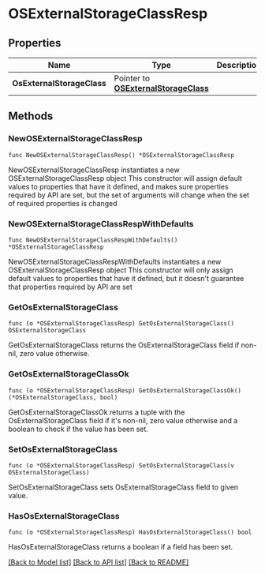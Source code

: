 # OSExternalStorageClassResp

## Properties

Name | Type | Description | Notes
------------ | ------------- | ------------- | -------------
**OsExternalStorageClass** | Pointer to [**OSExternalStorageClass**](OSExternalStorageClass.md) |  | [optional] 

## Methods

### NewOSExternalStorageClassResp

`func NewOSExternalStorageClassResp() *OSExternalStorageClassResp`

NewOSExternalStorageClassResp instantiates a new OSExternalStorageClassResp object
This constructor will assign default values to properties that have it defined,
and makes sure properties required by API are set, but the set of arguments
will change when the set of required properties is changed

### NewOSExternalStorageClassRespWithDefaults

`func NewOSExternalStorageClassRespWithDefaults() *OSExternalStorageClassResp`

NewOSExternalStorageClassRespWithDefaults instantiates a new OSExternalStorageClassResp object
This constructor will only assign default values to properties that have it defined,
but it doesn't guarantee that properties required by API are set

### GetOsExternalStorageClass

`func (o *OSExternalStorageClassResp) GetOsExternalStorageClass() OSExternalStorageClass`

GetOsExternalStorageClass returns the OsExternalStorageClass field if non-nil, zero value otherwise.

### GetOsExternalStorageClassOk

`func (o *OSExternalStorageClassResp) GetOsExternalStorageClassOk() (*OSExternalStorageClass, bool)`

GetOsExternalStorageClassOk returns a tuple with the OsExternalStorageClass field if it's non-nil, zero value otherwise
and a boolean to check if the value has been set.

### SetOsExternalStorageClass

`func (o *OSExternalStorageClassResp) SetOsExternalStorageClass(v OSExternalStorageClass)`

SetOsExternalStorageClass sets OsExternalStorageClass field to given value.

### HasOsExternalStorageClass

`func (o *OSExternalStorageClassResp) HasOsExternalStorageClass() bool`

HasOsExternalStorageClass returns a boolean if a field has been set.


[[Back to Model list]](../README.md#documentation-for-models) [[Back to API list]](../README.md#documentation-for-api-endpoints) [[Back to README]](../README.md)


